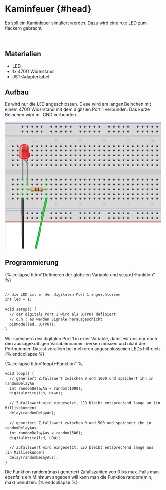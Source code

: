 # Kaminfeuer {#head}

<div class="description">
Es soll ein Kaminfeuer simuliert werden. Dazu wird eine rote LED zum flackern gebracht.</div>
<div class="line">
    <br>
    <br>
</div>

## Materialien 
* LED
* 1x 470Ω Widerstand
* JST-Adapterkabel

## Aufbau

Es wird nur die LED angeschlossen. Diese wird am langen Beinchen mit einem 470Ω Widerstand mit dem digitalen Port 1 verbunden. Das kurze Beinchen wird mit GND verbunden.

![Verkabelung der einfachen LED](https://github.com/sensebox/resources/raw/master/gitbook_pictures/projekte/KaminfeuerKlein.png)

## Programmierung

{% collapse title="Definieren der globalen Variable und setup()-Funktion" %}
```arduino

// die LED ist an den digitalen Port 1 angeschlossen
int led = 1;

void setup() {
  // der digitale Port 1 wird als OUTPUT definiert
  // d.h.: es werden Signale herausgeschickt
  pinMode(led, OUTPUT);
}
```
Wir speichern den digitalen Port 1 in einer Variable, damit wir uns nur noch den aussagekräftigen Variablennamen merken müssen und nicht die Portnummer. Das ist vorallem bei mehreren angeschlossenen LEDs hilfreich
{% endcollapse %}


{% collapse title="loop()-Funktion" %}
```arduino
void loop() {
  // generiert Zufallswert zwischen 0 und 1000 und speichert ihn in randomDelayAn
  int randomDelayAn = random(1000);
  digitalWrite(led, HIGH);

  // Zufallswert wird eingesetzt, LED bleibt entsprechend lange an (in Millisekunden)
  delay(randomDelayAn);

  // generiert Zufallswert zwischen 0 und 500 und speichert ihn in randomDelayAus
  int randomDelayAus = random(500);
  digitalWrite(led, LOW);

  // Zufallswert wird eingesetzt, LED bleibt entsprechend lange aus (in Millisekunden)
  delay(randomDelayAus);
}
```
Die Funktion random(max) generiert Zufallszahlen von 0 bis max. Falls man ebenfalls ein Minimum angeben will kann man die Funktion random(min, max) benutzen.
{% endcollapse %}
